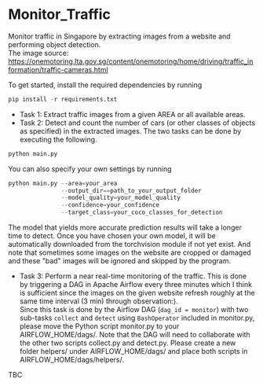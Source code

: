 # Monitor_Traffic
Monitor traffic in Singapore by extracting images from a website and performing object detection.  
The image source: https://onemotoring.lta.gov.sg/content/onemotoring/home/driving/traffic_information/traffic-cameras.html

To get started, install the required dependencies by running
```python
pip install -r requirements.txt
```

* Task 1: Extract traffic images from a given AREA or all available areas.
* Task 2: Detect and count the number of cars (or other classes of objects as specified) in the extracted images.
The two tasks can be done by executing the following.
```python
python main.py
```
You can also specify your own settings by running
```python
python main.py --area=your_area 
               --output_dir==path_to_your_output_folder 
               --model_quality=your_model_quality 
               --confidence=your_confidence 
               --target_class=your_coco_classes_for_detection
```
The model that yields more accurate prediction results will take a longer time to detect. Once you have chosen your own model, it will be automatically downloaded from the torchvision module if not yet exist. And note that sometimes some images on the website are cropped or damaged and these "bad" images will be ignored and skipped by the program.

* Task 3: Perform a near real-time monitoring of the traffic. This is done by triggering a DAG in Apache Airflow every three minutes which I think is sufficient since the images on the given website refresh roughly at the same time interval (3 min) through observation:).  
Since this task is done by the Airflow DAG (```dag_id = monitor```) with two sub-tasks ```collect``` and ```detect``` using ```BashOperator``` included in monitor.py, please move the Python script monitor.py to your AIRFLOW_HOME/dags/. Note that the DAG will need to collaborate with the other two scripts collect.py and detect.py. Please create a new folder helpers/ under AIRFLOW_HOME/dags/ and place both scripts in AIRFLOW_HOME/dags/helpers/.

TBC
